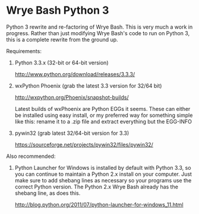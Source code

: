 Wrye Bash Python 3
==================
Python 3 rewrite and re-factoring of Wrye Bash.  This is very much a work in
progress.  Rather than just modifying Wrye Bash's code to run on Python 3,
this is a complete rewrite from the ground up.

Requirements:
1) Python 3.3.x (32-bit or 64-bit version)

     http://www.python.org/download/releases/3.3.3/

2) wxPython Phoenix (grab the latest 3.3 version for 32/64 bit)

     http://wxpython.org/Phoenix/snapshot-builds/

   Latest builds of wxPhoenix are Python EGGs it seems.  These can  either be
   installed using easy install, or my preferred way for something simple like
   this: rename it to a .zip file and extract everything but the EGG-INFO

3) pywin32 (grab latest 32/64-bit version for 3.3)

     https://sourceforge.net/projects/pywin32/files/pywin32/

Also recommended:
1) Python Launcher for Windows is installed by default with Python 3.3, so
   you can continue to maintain a Python 2.x install on your computer.  Just
   make sure to add shebang lines as necessary so your programs use the correct
   Python version.  The Python 2.x Wrye Bash already has the shebang line, as
   does this.

   http://blog.python.org/2011/07/python-launcher-for-windows_11.html
